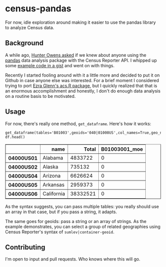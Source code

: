 # census-pandas
For now, idle exploration around making it easier to use the pandas library to analyze Census data.
 
## Background
A while ago, [Hunter Owens asked](https://twitter.com/hunter_owens/status/565209535552692224) 
if we knew about anyone using the [pandas](http://pandas.pydata.org/) data analysis package
with the Census Reporter API. I whipped up some [example code in a gist](https://gist.github.com/JoeGermuska/1ed425c068d540326854)
and went on with things.

Recently I started fooling around with it a little more and decided to put it on Github in case anyone else was interested. 
For a brief moment I considered trying to port [Ezra Glenn's acs.R package](http://dusp.mit.edu/uis/publication/acsr-r-package-neighborhood-level-data-us-census), 
but I quickly realized that that is an enormous accomplishment and honestly, I don't do enough data analysis on a routine basis to be motivated.

## Usage
For now, there's really one method, <code>get_dataframe</code>. Here's how it works:
```
get_dataframe(tables='B01003',geoids='040|01000US',col_names=True,geo_names=True,include_moe=True)
df.head()
```

<table border="1" class="dataframe">
  <thead>
    <tr style="text-align: right">
      <th></th>
      <th>name</th>
      <th>Total</th>
      <th>B01003001_moe</th>
    </tr>
  </thead>
  <tbody>
    <tr>
      <th>04000US01</th>
      <td>    Alabama</td>
      <td>  4833722</td>
      <td> 0</td>
    </tr>
    <tr>
      <th>04000US02</th>
      <td>     Alaska</td>
      <td>   735132</td>
      <td> 0</td>
    </tr>
    <tr>
      <th>04000US04</th>
      <td>    Arizona</td>
      <td>  6626624</td>
      <td> 0</td>
    </tr>
    <tr>
      <th>04000US05</th>
      <td>   Arkansas</td>
      <td>  2959373</td>
      <td> 0</td>
    </tr>
    <tr>
      <th>04000US06</th>
      <td> California</td>
      <td> 38332521</td>
      <td> 0</td>
    </tr>
  </tbody>
</table>

As the syntax suggests, you can pass multiple tables: you really should use an array in that case, but if you pass a string, it adapts. 

The same goes for geoids: pass a string or an array of strings. As the example demonstrates, you can select a group of related geographies using Census Reporter's syntax of <code>sumlev|container-geoid</code>.


## Contributing
I'm open to input and pull requests. Who knows where this will go.
